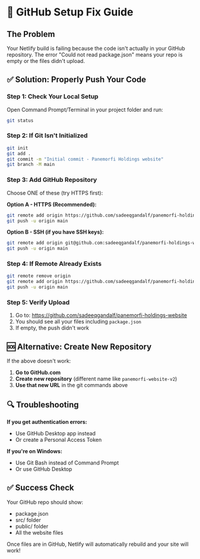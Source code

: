 # 🚨 GitHub Setup Fix Guide

## The Problem
Your Netlify build is failing because the code isn't actually in your GitHub repository. The error "Could not read package.json" means your repo is empty or the files didn't upload.

## ✅ Solution: Properly Push Your Code

### Step 1: Check Your Local Setup
Open Command Prompt/Terminal in your project folder and run:
```bash
git status
```

### Step 2: If Git Isn't Initialized
```bash
git init
git add .
git commit -m "Initial commit - Panemorfi Holdings website"
git branch -M main
```

### Step 3: Add GitHub Repository
Choose ONE of these (try HTTPS first):

**Option A - HTTPS (Recommended):**
```bash
git remote add origin https://github.com/sadeeqgandalf/panemorfi-holdings-website.git
git push -u origin main
```

**Option B - SSH (if you have SSH keys):**
```bash
git remote add origin git@github.com:sadeeqgandalf/panemorfi-holdings-website.git
git push -u origin main
```

### Step 4: If Remote Already Exists
```bash
git remote remove origin
git remote add origin https://github.com/sadeeqgandalf/panemorfi-holdings-website.git
git push -u origin main
```

### Step 5: Verify Upload
1. Go to: https://github.com/sadeeqgandalf/panemorfi-holdings-website
2. You should see all your files including `package.json`
3. If empty, the push didn't work

## 🆘 Alternative: Create New Repository

If the above doesn't work:

1. **Go to GitHub.com**
2. **Create new repository** (different name like `panemorfi-website-v2`)
3. **Use that new URL** in the git commands above

## 🔍 Troubleshooting

**If you get authentication errors:**
- Use GitHub Desktop app instead
- Or create a Personal Access Token

**If you're on Windows:**
- Use Git Bash instead of Command Prompt
- Or use GitHub Desktop

## ✅ Success Check
Your GitHub repo should show:
- package.json
- src/ folder
- public/ folder
- All the website files

Once files are in GitHub, Netlify will automatically rebuild and your site will work!